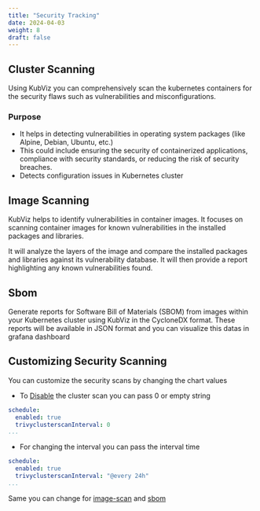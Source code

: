 ```yaml
---
title: "Security Tracking"
date: 2024-04-03
weight: 8
draft: false
---
```


## Cluster Scanning 

Using KubViz you can comprehensively scan the kubernetes containers for the security flaws such as vulnerabilities and misconfigurations.

### Purpose

- It helps in detecting vulnerabilities in operating system packages (like Alpine, Debian, Ubuntu, etc.)
- This could include ensuring the security of containerized applications, compliance with security standards, or reducing the risk of security breaches.
- Detects configuration issues in Kubernetes cluster

## Image Scanning

KubViz helps to identify vulnerabilities in container images. It focuses on scanning container images for known vulnerabilities in the installed packages and libraries.

It will analyze the layers of the image and compare the installed packages and libraries against its vulnerability database. It will then provide a report highlighting any known vulnerabilities found.

## Sbom

Generate reports for Software Bill of Materials (SBOM) from images within your Kubernetes cluster using KubViz in the CycloneDX format. These reports will be available in JSON format and you can visualize this datas in grafana dashboard

## Customizing Security Scanning

You can customize the security scans by changing the chart values

- To [Disable](https://github.com/intelops/kubviz/blob/main/charts/agent/values.yaml#L189) the cluster scan you can pass 0 or empty string

```yaml
schedule:
  enabled: true
  trivyclusterscanInterval: 0
...
```

- For changing the interval you can pass the interval time

```yaml
schedule:
  enabled: true
  trivyclusterscanInterval: "@every 24h"
...
```
Same you can change for [image-scan](https://github.com/intelops/kubviz/blob/main/charts/agent/values.yaml#L187) and [sbom](https://github.com/intelops/kubviz/blob/main/charts/agent/values.yaml#L188) 
